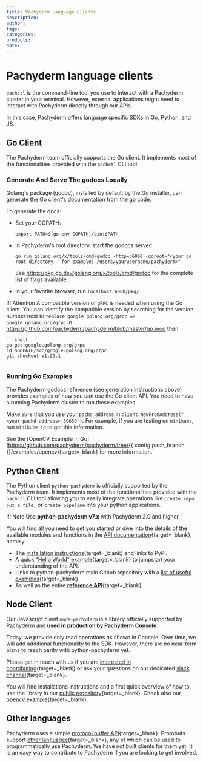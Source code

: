 ```yaml
---
title: Pachyderm Language Clients
description:
author:
tags:
categories:
products:
date:
---
```


# Pachyderm language clients

`pachctl` is the command-line tool you use 
to interact with a Pachyderm cluster in your terminal. 
However,  external applications might need to
interact with Pachyderm directly through our APIs.

In this case, Pachyderm offers language specific SDKs in Go, Python, and JS.

## Go Client

The Pachyderm team officially supports the Go client. It implements most of the functionalities provided with the `pachctl` CLI tool.

### Generate And Serve The godocs Locally

Golang's package (godoc), installed by default by the Go installer, can generate the Go client's documentation from the go code.

To generate the docs:

- Set your GOPATH: 

	```shell
	export PATH=$(go env GOPATH)/bin:$PATH
	```

- In Pachyderm's root directory, start the godocs server: 

	```shell
	go run golang.org/x/tools/cmd/godoc -http=:6060 -goroot="<your go root directory - for example: /Users/yourusername/pachyderm>"
	```
				
	See https://pkg.go.dev/golang.org/x/tools/cmd/godoc for the complete list of flags available.

- In your favorite browser, run `localhost:6060/pkg/`


!!! Attention
     A compatible version of `gRPC` is needed when using the Go client.  You can identify the compatible version by searching for the version number next to `replace google.golang.org/grpc => google.golang.org/grpc` in https://github.com/pachyderm/pachyderm/blob/master/go.mod then:

	```shell
	go get google.golang.org/grpc
	cd $GOPATH/src/google.golang.org/grpc
	git checkout v1.29.1
	```
     
### Running Go Examples

The Pachyderm godocs reference (see generation instructions above)
provides examples of how you can use the Go client API. You need to have a running Pachyderm cluster
to run these examples.

Make sure that you use your `pachd_address` in `client.NewFromAddress("<your-pachd-address>:30650")`.
For example, if you are testing on `minikube`, run
`minikube ip` to get this information.

See the [OpenCV Example in Go](https://github.com/pachyderm/pachyderm/tree/{{ config.pach_branch }}/examples/opencv){target=_blank} for more
information.

## Python Client

The Python client `python-pachyderm` is officially supported by the Pachyderm team. 
It implements most of the functionalities provided with the `pachctl` CLI tool allowing you to easily integrate operations like `create repo`, `put a file,` or `create pipeline` into your python applications.

!!! Note
     Use **python-pachyderm v7.x** with Pachyderm 2.0 and higher. 

You will find all you need to get you started or dive into the details of the available modules and functions in the [API documentation](https://python-pachyderm.readthedocs.io/en/v7.1.x/){target=_blank}, namely:

- The [installation instructions](https://python-pachyderm.readthedocs.io/en/v7.1.x/getting_started.html#installation){target=_blank} and links to PyPI.
- A quick ["Hello World" example](https://python-pachyderm.readthedocs.io/en/v7.1.x/getting_started.html#hello-world-example){target=_blank} to jumpstart your understanding of the API.
- Links to python-pachyderm main Github repository with a [list of useful examples](https://github.com/pachyderm/python-pachyderm/tree/v7.1.x/examples){target=_blank}. 
- As well as the entire [**reference API**](https://python-pachyderm.readthedocs.io/en/v7.1.x/python_pachyderm.html){target=_blank}.

## Node Client

Our Javascript client `node-pachyderm` is a library officially supported by Pachyderm and **used in production by Pachyderm Console**.  

Today, we provide only read operations as shown in Console. Over time, we will add additional functionality to the SDK. However, there are no near-term plans to reach parity with python-pachyderm yet.

Please get in touch with us if you are [interested in contributing](https://github.com/pachyderm/node-pachyderm/blob/main/contributing.md){target=_blank} or ask your questions on our dedicated [slack channel](https://pachyderm-users.slack.com/archives/C028ZV066JY){target=_blank}.

You will find installations instructions and a first quick overview of how to use the library in our [public repository](https://github.com/pachyderm/node-pachyderm){target=_blank}. 
Check also our [opencv example](https://github.com/pachyderm/node-pachyderm/tree/main/examples/opencv){target=_blank}.

## Other languages

Pachyderm uses a simple [protocol buffer API](https://github.com/pachyderm/pachyderm/blob/master/src/pfs/pfs.proto){target=_blank}. Protobufs support [other languages](https://developers.google.com/protocol-buffers/){target=_blank}, any of which can be used to programmatically use Pachyderm. We have not built clients for them yet. It is an easy way to contribute to Pachyderm if you are looking to get involved.

